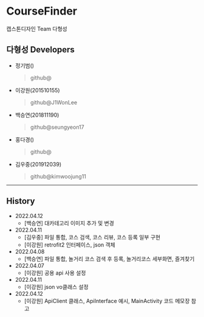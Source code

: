 # CourseFinder
캡스톤디자인 Team 다형성 

## 다형성 Developers
- 정기범()
  >github@
- 이강원(201510155)
  >github@J1WonLee
- 백승연(201811190)
  > github@seungyeon17
- 홍다경()
  > github@
- 김우중(201912039)
  > github@kimwoojung11
* * *
## History
- 2022.04.12
  - [백승연] 대카테고리 이미지 추가 및 변경
- 2022.04.11
  - [김우중] 파일 통합, 코스 검색, 코스 리뷰, 코스 등록 일부 구현
  - [이강원] retrofit2 인터페이스, json 객체 
- 2022.04.08
  - [백승연] 파일 통합, 놀거리 코스 검색 후 등록, 놀거리코스 세부화면, 즐겨찾기
- 2022.04.07
  - [이강원] 공용 api 사용 설정
- 2022.04.11
  - [이강원] json vo클래스 설정
- 2022.04.12
  - [이강원] ApiClient 클래스, ApiInterface 예시, MainActivity 코드 메모장 참고
